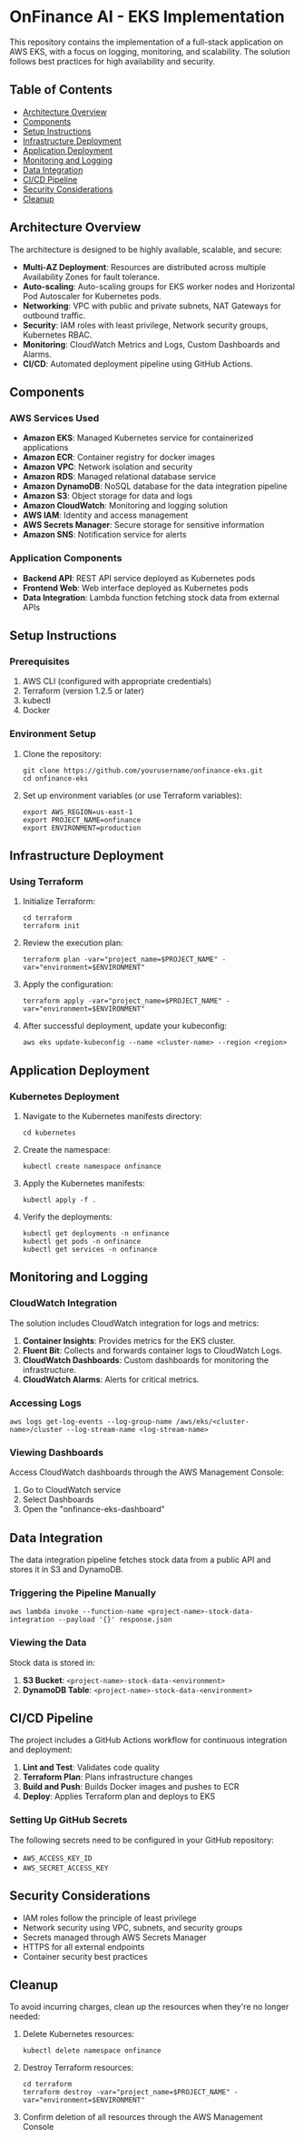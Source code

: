 # OnFinance AI - EKS Implementation

This repository contains the implementation of a full-stack application on AWS EKS, with a focus on logging, monitoring, and scalability. The solution follows best practices for high availability and security.

## Table of Contents

- [Architecture Overview](#architecture-overview)
- [Components](#components)
- [Setup Instructions](#setup-instructions)
- [Infrastructure Deployment](#infrastructure-deployment)
- [Application Deployment](#application-deployment)
- [Monitoring and Logging](#monitoring-and-logging)
- [Data Integration](#data-integration)
- [CI/CD Pipeline](#cicd-pipeline)
- [Security Considerations](#security-considerations)
- [Cleanup](#cleanup)

## Architecture Overview

The architecture is designed to be highly available, scalable, and secure:

- **Multi-AZ Deployment**: Resources are distributed across multiple Availability Zones for fault tolerance.
- **Auto-scaling**: Auto-scaling groups for EKS worker nodes and Horizontal Pod Autoscaler for Kubernetes pods.
- **Networking**: VPC with public and private subnets, NAT Gateways for outbound traffic.
- **Security**: IAM roles with least privilege, Network security groups, Kubernetes RBAC.
- **Monitoring**: CloudWatch Metrics and Logs, Custom Dashboards and Alarms.
- **CI/CD**: Automated deployment pipeline using GitHub Actions.

## Components

### AWS Services Used

- **Amazon EKS**: Managed Kubernetes service for containerized applications
- **Amazon ECR**: Container registry for docker images
- **Amazon VPC**: Network isolation and security
- **Amazon RDS**: Managed relational database service
- **Amazon DynamoDB**: NoSQL database for the data integration pipeline
- **Amazon S3**: Object storage for data and logs
- **Amazon CloudWatch**: Monitoring and logging solution
- **AWS IAM**: Identity and access management
- **AWS Secrets Manager**: Secure storage for sensitive information
- **Amazon SNS**: Notification service for alerts

### Application Components

- **Backend API**: REST API service deployed as Kubernetes pods
- **Frontend Web**: Web interface deployed as Kubernetes pods
- **Data Integration**: Lambda function fetching stock data from external APIs

## Setup Instructions

### Prerequisites

1. AWS CLI (configured with appropriate credentials)
2. Terraform (version 1.2.5 or later)
3. kubectl
4. Docker

### Environment Setup

1. Clone the repository:
   ```
   git clone https://github.com/yourusername/onfinance-eks.git
   cd onfinance-eks
   ```

2. Set up environment variables (or use Terraform variables):
   ```
   export AWS_REGION=us-east-1
   export PROJECT_NAME=onfinance
   export ENVIRONMENT=production
   ```

## Infrastructure Deployment

### Using Terraform

1. Initialize Terraform:
   ```
   cd terraform
   terraform init
   ```

2. Review the execution plan:
   ```
   terraform plan -var="project_name=$PROJECT_NAME" -var="environment=$ENVIRONMENT"
   ```

3. Apply the configuration:
   ```
   terraform apply -var="project_name=$PROJECT_NAME" -var="environment=$ENVIRONMENT"
   ```

4. After successful deployment, update your kubeconfig:
   ```
   aws eks update-kubeconfig --name <cluster-name> --region <region>
   ```

## Application Deployment

### Kubernetes Deployment

1. Navigate to the Kubernetes manifests directory:
   ```
   cd kubernetes
   ```

2. Create the namespace:
   ```
   kubectl create namespace onfinance
   ```

3. Apply the Kubernetes manifests:
   ```
   kubectl apply -f .
   ```

4. Verify the deployments:
   ```
   kubectl get deployments -n onfinance
   kubectl get pods -n onfinance
   kubectl get services -n onfinance
   ```

## Monitoring and Logging

### CloudWatch Integration

The solution includes CloudWatch integration for logs and metrics:

1. **Container Insights**: Provides metrics for the EKS cluster.
2. **Fluent Bit**: Collects and forwards container logs to CloudWatch Logs.
3. **CloudWatch Dashboards**: Custom dashboards for monitoring the infrastructure.
4. **CloudWatch Alarms**: Alerts for critical metrics.

### Accessing Logs

```
aws logs get-log-events --log-group-name /aws/eks/<cluster-name>/cluster --log-stream-name <log-stream-name>
```

### Viewing Dashboards

Access CloudWatch dashboards through the AWS Management Console:
1. Go to CloudWatch service
2. Select Dashboards
3. Open the "onfinance-eks-dashboard"

## Data Integration

The data integration pipeline fetches stock data from a public API and stores it in S3 and DynamoDB.

### Triggering the Pipeline Manually

```
aws lambda invoke --function-name <project-name>-stock-data-integration --payload '{}' response.json
```

### Viewing the Data

Stock data is stored in:
1. **S3 Bucket**: `<project-name>-stock-data-<environment>`
2. **DynamoDB Table**: `<project-name>-stock-data-<environment>`

## CI/CD Pipeline

The project includes a GitHub Actions workflow for continuous integration and deployment:

1. **Lint and Test**: Validates code quality
2. **Terraform Plan**: Plans infrastructure changes
3. **Build and Push**: Builds Docker images and pushes to ECR
4. **Deploy**: Applies Terraform plan and deploys to EKS

### Setting Up GitHub Secrets

The following secrets need to be configured in your GitHub repository:
- `AWS_ACCESS_KEY_ID`
- `AWS_SECRET_ACCESS_KEY`

## Security Considerations

- IAM roles follow the principle of least privilege
- Network security using VPC, subnets, and security groups
- Secrets managed through AWS Secrets Manager
- HTTPS for all external endpoints
- Container security best practices

## Cleanup

To avoid incurring charges, clean up the resources when they're no longer needed:

1. Delete Kubernetes resources:
   ```
   kubectl delete namespace onfinance
   ```

2. Destroy Terraform resources:
   ```
   cd terraform
   terraform destroy -var="project_name=$PROJECT_NAME" -var="environment=$ENVIRONMENT"
   ```

3. Confirm deletion of all resources through the AWS Management Console
